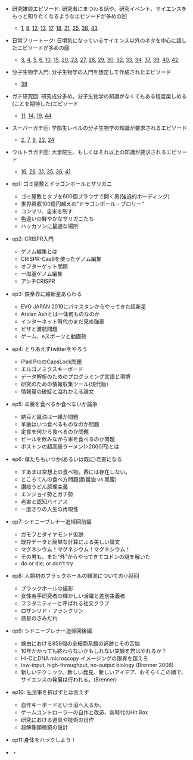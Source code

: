 - 研究雑談エピソード: 研究者にまつわる話や、研究イベント、サイエンスをもっと知りたくなるようなエピソードが多めの回
  - [1](https://researchat.fm/episode/1), [8](researchat.fm/episode/8), [12](researchat.fm/episode/1), [13](researchat.fm/episode/13), [17](researchat.fm/episode/17), [18](researchat.fm/episode/18), [21](researchat.fm/episode/21), [25](researchat.fm/episode/25), [38](researchat.fm/episode/38), [43](researchat.fm/episode/43)
- 日常フリートーク: 日頃気になっているサイエンス以外のネタを中心に話したエピソードが多めの回
  - [3](researchat.fm/episode/3), [4](researchat.fm/episode/4), [5](researchat.fm/episode/5), [6](researchat.fm/episode/6),  [10](researchat.fm/episode/10), [15](researchat.fm/episode/15),  [20](researchat.fm/episode/20),  [23](researchat.fm/episode/23),  [27](researchat.fm/episode/27), [28](researchat.fm/episode/28), [29](researchat.fm/episode/29), [30](researchat.fm/episode/30), [32](researchat.fm/episode/32), [33](researchat.fm/episode/33), [34](researchat.fm/episode/34), [37](researchat.fm/episode/37),  [39](researchat.fm/episode/39), [40](researchat.fm/episode/40), [42](researchat.fm/episode/42), 
- 分子生物学入門: 分子生物学の入門を想定して作成されたエピソード
  - [38](researchat.fm/episode/38)
- ガチ研究回: 研究成分多め。分子生物学の知識がなくてもある程度楽しめる(ことを期待した)エピソード
  - [11](researchat.fm/episode/11), [14](researchat.fm/episode/14), [19](researchat.fm/episode/19), [44](researchat.fm/episode/44)
- スーパーガチ回: 学部生レベルの分子生物学の知識が要求されるエピソード
  - [2](researchat.fm/episode/2), [7](researchat.fm/episode/7), [9](researchat.fm/episode/9), [22](researchat.fm/episode/22), [24](researchat.fm/episode/24)
- ウルトラガチ回: 大学院生、もしくはそれ以上の知識が要求されるエピソード
  - [16](researchat.fm/episode/16), [26](researchat.fm/episode/26), [31](researchat.fm/episode/31), [35](researchat.fm/episode/35), [36](researchat.fm/episode/36), [41](researchat.fm/episode/41)

- ep1: ゴミ屋敷とドラゴンボールとザリガニ
  - ゴミ屋敷とタブを600個ブラウザで開く男(強迫的ホーディング)
  - 世界興収100億円越えの"ドラゴンボール・ブロリー"
  - コンマリ、全米を制す
  - 色違いの鮮やかなザリガニたち
  - ハッカソンに最適な場所

- ep2: CRISPR入門
  - ゲノム編集とは
  - CRISPR-Cas9を使ったゲノム編集
  - オフターゲット問題
  - 一塩基ゲノム編集
  - アンチCRISPR

- ep3: 鉄拳界に超新星あらわる
  - EVO JAPAN 2019にパキスタンからやってきた超新星
  - Arslan Ashとは一体何ものなのか
  - インターネット時代のまだ見ぬ強豪
  - ビザと渡航問題
  - ゲーム、eスポーツと動画勢

- ep4: とりあえずtwitterをやろう
  - iPad ProのCapsLock問題
  - エルゴノミクスキーボード
  - データ解析のためのプログラミング言語と環境
  - 研究のための情報収集ツール(現代版)
  - 情報量の破綻と溢れかえる論文

- ep5: 羊羹を食べるか食べないか論争
  - 納豆と醤油は一緒か問題
  - 羊羹はいつ食べるものなのか問題
  - 定食を何から食べるのか問題
  - ビールを飲みながら米を食べるのか問題
  - ボストンの超高級ラーメン(>2000円)とは

- ep6: 僕たちもいつか(あるいは既に)老害になる
  - すあまは空想上の食べ物。西には存在しない。
  - ところてんの食べ方問題(酢醤油 vs 黒蜜)
  - 讃岐うどん原理主義
  - エンジョイ勢とガチ勢
  - 老害と認知バイアス
  - 一度きりの人生の再現性

- ep7: シドニーブレナー追悼回前編
  - ガモフとダイヤモンド仮説
  - 既存データと簡単な計算による美しい論文
  - マグネシウム！マグネシウム！マグネシウム！
  - その男も、また"外"からやってきてコドンの謎を解いた
  - do or die; or don’t try

- ep8: 人類初のブラックホールの観測についての小話回
  - ブラックホールの撮影
  - 女性若手研究者の輝かしい活躍と差別主義者
  - フラタニティーと呼ばれる社交クラブ
  - ロザンリド・フランクリン
  - 惑星のさみだれ

- ep9: シドニーブレナー追悼回後編
  - 線虫における959個の全細胞系譜の追跡とその苦悩
  - 10年かかっても終わらないかもしれない実験を君はやれるか？
  - Hi-CとDNA microscopy イメージングの限界を超えろ
  - low-input, high-throughput, no-output biology (Brenner 2008)
  - 新しいテクニック、新しい発見、新しいアイデア、おそらくこの順で、サイエンスの発展は行われる。(Brenner)


- ep10: 弘法筆を択ばずとは言えず
  - 自作キーボードという沼へ入るか。
  - ゲームコントローラーの自作と改造、新時代のHit Box
  - 研究における道具や技術の自作
  - 超解像顕微鏡の設計

- ep11:身体をハックしよう！
- ・

